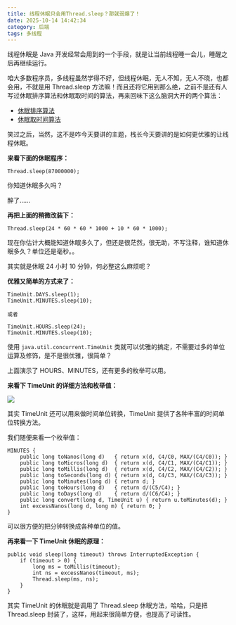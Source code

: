 ```yaml
---
title: 线程休眠只会用Thread.sleep？那就弱爆了！
date: 2025-10-14 14:42:34
category: 后端
tags: 多线程
---
```


线程休眠是 Java 开发经常会用到的一个手段，就是让当前线程睡一会儿，睡醒之后再继续运行。

咱大多数程序员，多线程虽然学得不好，但线程休眠，无人不知，无人不晓，也都会用，不就是用 Thread.sleep 方法嘛！而且还将它用到那么绝，之前不是还有人写过休眠排序算法和休眠取时间的算法，再来回味下这么脑洞大开的两个算法：

- [休眠排序算法](https://mp.weixin.qq.com/s/Or3q3souk1GGVNB2qvEY2Q)
- [休眠取时间算法](https://mp.weixin.qq.com/s/Or3q3souk1GGVNB2qvEY2Q)

笑过之后，当然，这不是咋今天要讲的主题，栈长今天要讲的是如何更优雅的让线程休眠。

**来看下面的休眠程序：**

```
Thread.sleep(87000000);
```

你知道休眠多久吗？

醉了……

**再把上面的稍微改装下：**

```
Thread.sleep(24 * 60 * 60 * 1000 + 10 * 60 * 1000);
```

现在你估计大概能知道休眠多久了，但还是很茫然，很无助，不写注释，谁知道休眠多久？单位还是毫秒。。

其实就是休眠 24 小时 10 分钟，何必整这么麻烦呢？

**优雅又简单的方式来了：**

```
TimeUnit.DAYS.sleep(1);
TimeUnit.MINUTES.sleep(10);

或者 

TimeUnit.HOURS.sleep(24);
TimeUnit.MINUTES.sleep(10);
```

使用 `java.util.concurrent.TimeUnit` 类就可以优雅的搞定，不需要过多的单位运算及修饰，是不是很优雅，很简单？

上面演示了 HOURS、MINUTES，还有更多的枚举可以用。

**来看下 TimeUnit 的详细方法和枚举值：**

![](http://img.javastack.cn/TimeUnit.png)

其实 TimeUnit 还可以用来做时间单位转换，TimeUnit 提供了各种丰富的时间单位转换方法。

我们随便来看一个枚举值：

```
MINUTES {
    public long toNanos(long d)   { return x(d, C4/C0, MAX/(C4/C0)); }
    public long toMicros(long d)  { return x(d, C4/C1, MAX/(C4/C1)); }
    public long toMillis(long d)  { return x(d, C4/C2, MAX/(C4/C2)); }
    public long toSeconds(long d) { return x(d, C4/C3, MAX/(C4/C3)); }
    public long toMinutes(long d) { return d; }
    public long toHours(long d)   { return d/(C5/C4); }
    public long toDays(long d)    { return d/(C6/C4); }
    public long convert(long d, TimeUnit u) { return u.toMinutes(d); }
    int excessNanos(long d, long m) { return 0; }
}
```

可以很方便的把分钟转换成各种单位的值。

**再来看一下 TimeUnit 休眠的原理：**

```
public void sleep(long timeout) throws InterruptedException {
    if (timeout > 0) {
        long ms = toMillis(timeout);
        int ns = excessNanos(timeout, ms);
        Thread.sleep(ms, ns);
    }
}
```

其实 TimeUnit 的休眠就是调用了 Thread.sleep 休眠方法，哈哈，只是把 Thread.sleep 封装了，这样，用起来很简单方便，也提高了可读性。


